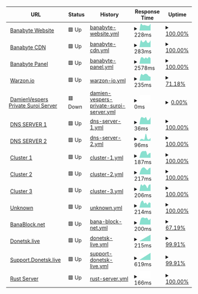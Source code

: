 <!--start: status pages-->
<!-- This summary is generated by Upptime (https://github.com/upptime/upptime) -->
<!-- Do not edit this manually, your changes will be overwritten -->
<!-- prettier-ignore -->
| URL | Status | History | Response Time | Uptime |
| --- | ------ | ------- | ------------- | ------ |
| <img alt="" src="https://icons.duckduckgo.com/ip3/banabyte.com.ico" height="13"> [Banabyte Website](https://Banabyte.com) | 🟩 Up | [banabyte-website.yml](https://github.com/ZEROPOINTBRUH/WebsiteAlarmClock/commits/HEAD/history/banabyte-website.yml) | <details><summary><img alt="Response time graph" src="./graphs/banabyte-website/response-time-week.png" height="20"> 228ms</summary><br><a href="https://status2.banabyte.com/history/banabyte-website"><img alt="Response time 619" src="https://img.shields.io/endpoint?url=https%3A%2F%2Fraw.githubusercontent.com%2FZEROPOINTBRUH%2FWebsiteAlarmClock%2FHEAD%2Fapi%2Fbanabyte-website%2Fresponse-time.json"></a><br><a href="https://status2.banabyte.com/history/banabyte-website"><img alt="24-hour response time 201" src="https://img.shields.io/endpoint?url=https%3A%2F%2Fraw.githubusercontent.com%2FZEROPOINTBRUH%2FWebsiteAlarmClock%2FHEAD%2Fapi%2Fbanabyte-website%2Fresponse-time-day.json"></a><br><a href="https://status2.banabyte.com/history/banabyte-website"><img alt="7-day response time 228" src="https://img.shields.io/endpoint?url=https%3A%2F%2Fraw.githubusercontent.com%2FZEROPOINTBRUH%2FWebsiteAlarmClock%2FHEAD%2Fapi%2Fbanabyte-website%2Fresponse-time-week.json"></a><br><a href="https://status2.banabyte.com/history/banabyte-website"><img alt="30-day response time 280" src="https://img.shields.io/endpoint?url=https%3A%2F%2Fraw.githubusercontent.com%2FZEROPOINTBRUH%2FWebsiteAlarmClock%2FHEAD%2Fapi%2Fbanabyte-website%2Fresponse-time-month.json"></a><br><a href="https://status2.banabyte.com/history/banabyte-website"><img alt="1-year response time 619" src="https://img.shields.io/endpoint?url=https%3A%2F%2Fraw.githubusercontent.com%2FZEROPOINTBRUH%2FWebsiteAlarmClock%2FHEAD%2Fapi%2Fbanabyte-website%2Fresponse-time-year.json"></a></details> | <details><summary><a href="https://status2.banabyte.com/history/banabyte-website">100.00%</a></summary><a href="https://status2.banabyte.com/history/banabyte-website"><img alt="All-time uptime 98.60%" src="https://img.shields.io/endpoint?url=https%3A%2F%2Fraw.githubusercontent.com%2FZEROPOINTBRUH%2FWebsiteAlarmClock%2FHEAD%2Fapi%2Fbanabyte-website%2Fuptime.json"></a><br><a href="https://status2.banabyte.com/history/banabyte-website"><img alt="24-hour uptime 100.00%" src="https://img.shields.io/endpoint?url=https%3A%2F%2Fraw.githubusercontent.com%2FZEROPOINTBRUH%2FWebsiteAlarmClock%2FHEAD%2Fapi%2Fbanabyte-website%2Fuptime-day.json"></a><br><a href="https://status2.banabyte.com/history/banabyte-website"><img alt="7-day uptime 100.00%" src="https://img.shields.io/endpoint?url=https%3A%2F%2Fraw.githubusercontent.com%2FZEROPOINTBRUH%2FWebsiteAlarmClock%2FHEAD%2Fapi%2Fbanabyte-website%2Fuptime-week.json"></a><br><a href="https://status2.banabyte.com/history/banabyte-website"><img alt="30-day uptime 99.98%" src="https://img.shields.io/endpoint?url=https%3A%2F%2Fraw.githubusercontent.com%2FZEROPOINTBRUH%2FWebsiteAlarmClock%2FHEAD%2Fapi%2Fbanabyte-website%2Fuptime-month.json"></a><br><a href="https://status2.banabyte.com/history/banabyte-website"><img alt="1-year uptime 98.60%" src="https://img.shields.io/endpoint?url=https%3A%2F%2Fraw.githubusercontent.com%2FZEROPOINTBRUH%2FWebsiteAlarmClock%2FHEAD%2Fapi%2Fbanabyte-website%2Fuptime-year.json"></a></details>
| <img alt="" src="https://icons.duckduckgo.com/ip3/cdn.banabyte.com.ico" height="13"> [Banabyte CDN](https://cdn.banabyte.com) | 🟩 Up | [banabyte-cdn.yml](https://github.com/ZEROPOINTBRUH/WebsiteAlarmClock/commits/HEAD/history/banabyte-cdn.yml) | <details><summary><img alt="Response time graph" src="./graphs/banabyte-cdn/response-time-week.png" height="20"> 283ms</summary><br><a href="https://status2.banabyte.com/history/banabyte-cdn"><img alt="Response time 280" src="https://img.shields.io/endpoint?url=https%3A%2F%2Fraw.githubusercontent.com%2FZEROPOINTBRUH%2FWebsiteAlarmClock%2FHEAD%2Fapi%2Fbanabyte-cdn%2Fresponse-time.json"></a><br><a href="https://status2.banabyte.com/history/banabyte-cdn"><img alt="24-hour response time 279" src="https://img.shields.io/endpoint?url=https%3A%2F%2Fraw.githubusercontent.com%2FZEROPOINTBRUH%2FWebsiteAlarmClock%2FHEAD%2Fapi%2Fbanabyte-cdn%2Fresponse-time-day.json"></a><br><a href="https://status2.banabyte.com/history/banabyte-cdn"><img alt="7-day response time 283" src="https://img.shields.io/endpoint?url=https%3A%2F%2Fraw.githubusercontent.com%2FZEROPOINTBRUH%2FWebsiteAlarmClock%2FHEAD%2Fapi%2Fbanabyte-cdn%2Fresponse-time-week.json"></a><br><a href="https://status2.banabyte.com/history/banabyte-cdn"><img alt="30-day response time 256" src="https://img.shields.io/endpoint?url=https%3A%2F%2Fraw.githubusercontent.com%2FZEROPOINTBRUH%2FWebsiteAlarmClock%2FHEAD%2Fapi%2Fbanabyte-cdn%2Fresponse-time-month.json"></a><br><a href="https://status2.banabyte.com/history/banabyte-cdn"><img alt="1-year response time 280" src="https://img.shields.io/endpoint?url=https%3A%2F%2Fraw.githubusercontent.com%2FZEROPOINTBRUH%2FWebsiteAlarmClock%2FHEAD%2Fapi%2Fbanabyte-cdn%2Fresponse-time-year.json"></a></details> | <details><summary><a href="https://status2.banabyte.com/history/banabyte-cdn">100.00%</a></summary><a href="https://status2.banabyte.com/history/banabyte-cdn"><img alt="All-time uptime 98.61%" src="https://img.shields.io/endpoint?url=https%3A%2F%2Fraw.githubusercontent.com%2FZEROPOINTBRUH%2FWebsiteAlarmClock%2FHEAD%2Fapi%2Fbanabyte-cdn%2Fuptime.json"></a><br><a href="https://status2.banabyte.com/history/banabyte-cdn"><img alt="24-hour uptime 100.00%" src="https://img.shields.io/endpoint?url=https%3A%2F%2Fraw.githubusercontent.com%2FZEROPOINTBRUH%2FWebsiteAlarmClock%2FHEAD%2Fapi%2Fbanabyte-cdn%2Fuptime-day.json"></a><br><a href="https://status2.banabyte.com/history/banabyte-cdn"><img alt="7-day uptime 100.00%" src="https://img.shields.io/endpoint?url=https%3A%2F%2Fraw.githubusercontent.com%2FZEROPOINTBRUH%2FWebsiteAlarmClock%2FHEAD%2Fapi%2Fbanabyte-cdn%2Fuptime-week.json"></a><br><a href="https://status2.banabyte.com/history/banabyte-cdn"><img alt="30-day uptime 99.99%" src="https://img.shields.io/endpoint?url=https%3A%2F%2Fraw.githubusercontent.com%2FZEROPOINTBRUH%2FWebsiteAlarmClock%2FHEAD%2Fapi%2Fbanabyte-cdn%2Fuptime-month.json"></a><br><a href="https://status2.banabyte.com/history/banabyte-cdn"><img alt="1-year uptime 98.61%" src="https://img.shields.io/endpoint?url=https%3A%2F%2Fraw.githubusercontent.com%2FZEROPOINTBRUH%2FWebsiteAlarmClock%2FHEAD%2Fapi%2Fbanabyte-cdn%2Fuptime-year.json"></a></details>
| <img alt="" src="https://icons.duckduckgo.com/ip3/panel.banabyte.com.ico" height="13"> [Banabyte Panel](https://panel.banabyte.com) | 🟩 Up | [banabyte-panel.yml](https://github.com/ZEROPOINTBRUH/WebsiteAlarmClock/commits/HEAD/history/banabyte-panel.yml) | <details><summary><img alt="Response time graph" src="./graphs/banabyte-panel/response-time-week.png" height="20"> 2578ms</summary><br><a href="https://status2.banabyte.com/history/banabyte-panel"><img alt="Response time 556" src="https://img.shields.io/endpoint?url=https%3A%2F%2Fraw.githubusercontent.com%2FZEROPOINTBRUH%2FWebsiteAlarmClock%2FHEAD%2Fapi%2Fbanabyte-panel%2Fresponse-time.json"></a><br><a href="https://status2.banabyte.com/history/banabyte-panel"><img alt="24-hour response time 16497" src="https://img.shields.io/endpoint?url=https%3A%2F%2Fraw.githubusercontent.com%2FZEROPOINTBRUH%2FWebsiteAlarmClock%2FHEAD%2Fapi%2Fbanabyte-panel%2Fresponse-time-day.json"></a><br><a href="https://status2.banabyte.com/history/banabyte-panel"><img alt="7-day response time 2578" src="https://img.shields.io/endpoint?url=https%3A%2F%2Fraw.githubusercontent.com%2FZEROPOINTBRUH%2FWebsiteAlarmClock%2FHEAD%2Fapi%2Fbanabyte-panel%2Fresponse-time-week.json"></a><br><a href="https://status2.banabyte.com/history/banabyte-panel"><img alt="30-day response time 755" src="https://img.shields.io/endpoint?url=https%3A%2F%2Fraw.githubusercontent.com%2FZEROPOINTBRUH%2FWebsiteAlarmClock%2FHEAD%2Fapi%2Fbanabyte-panel%2Fresponse-time-month.json"></a><br><a href="https://status2.banabyte.com/history/banabyte-panel"><img alt="1-year response time 556" src="https://img.shields.io/endpoint?url=https%3A%2F%2Fraw.githubusercontent.com%2FZEROPOINTBRUH%2FWebsiteAlarmClock%2FHEAD%2Fapi%2Fbanabyte-panel%2Fresponse-time-year.json"></a></details> | <details><summary><a href="https://status2.banabyte.com/history/banabyte-panel">100.00%</a></summary><a href="https://status2.banabyte.com/history/banabyte-panel"><img alt="All-time uptime 98.07%" src="https://img.shields.io/endpoint?url=https%3A%2F%2Fraw.githubusercontent.com%2FZEROPOINTBRUH%2FWebsiteAlarmClock%2FHEAD%2Fapi%2Fbanabyte-panel%2Fuptime.json"></a><br><a href="https://status2.banabyte.com/history/banabyte-panel"><img alt="24-hour uptime 100.00%" src="https://img.shields.io/endpoint?url=https%3A%2F%2Fraw.githubusercontent.com%2FZEROPOINTBRUH%2FWebsiteAlarmClock%2FHEAD%2Fapi%2Fbanabyte-panel%2Fuptime-day.json"></a><br><a href="https://status2.banabyte.com/history/banabyte-panel"><img alt="7-day uptime 100.00%" src="https://img.shields.io/endpoint?url=https%3A%2F%2Fraw.githubusercontent.com%2FZEROPOINTBRUH%2FWebsiteAlarmClock%2FHEAD%2Fapi%2Fbanabyte-panel%2Fuptime-week.json"></a><br><a href="https://status2.banabyte.com/history/banabyte-panel"><img alt="30-day uptime 99.99%" src="https://img.shields.io/endpoint?url=https%3A%2F%2Fraw.githubusercontent.com%2FZEROPOINTBRUH%2FWebsiteAlarmClock%2FHEAD%2Fapi%2Fbanabyte-panel%2Fuptime-month.json"></a><br><a href="https://status2.banabyte.com/history/banabyte-panel"><img alt="1-year uptime 98.07%" src="https://img.shields.io/endpoint?url=https%3A%2F%2Fraw.githubusercontent.com%2FZEROPOINTBRUH%2FWebsiteAlarmClock%2FHEAD%2Fapi%2Fbanabyte-panel%2Fuptime-year.json"></a></details>
| <img alt="" src="https://icons.duckduckgo.com/ip3/warzon.io.ico" height="13"> [Warzon.io](https://warzon.io) | 🟩 Up | [warzon-io.yml](https://github.com/ZEROPOINTBRUH/WebsiteAlarmClock/commits/HEAD/history/warzon-io.yml) | <details><summary><img alt="Response time graph" src="./graphs/warzon-io/response-time-week.png" height="20"> 235ms</summary><br><a href="https://status2.banabyte.com/history/warzon-io"><img alt="Response time 344" src="https://img.shields.io/endpoint?url=https%3A%2F%2Fraw.githubusercontent.com%2FZEROPOINTBRUH%2FWebsiteAlarmClock%2FHEAD%2Fapi%2Fwarzon-io%2Fresponse-time.json"></a><br><a href="https://status2.banabyte.com/history/warzon-io"><img alt="24-hour response time 178" src="https://img.shields.io/endpoint?url=https%3A%2F%2Fraw.githubusercontent.com%2FZEROPOINTBRUH%2FWebsiteAlarmClock%2FHEAD%2Fapi%2Fwarzon-io%2Fresponse-time-day.json"></a><br><a href="https://status2.banabyte.com/history/warzon-io"><img alt="7-day response time 235" src="https://img.shields.io/endpoint?url=https%3A%2F%2Fraw.githubusercontent.com%2FZEROPOINTBRUH%2FWebsiteAlarmClock%2FHEAD%2Fapi%2Fwarzon-io%2Fresponse-time-week.json"></a><br><a href="https://status2.banabyte.com/history/warzon-io"><img alt="30-day response time 288" src="https://img.shields.io/endpoint?url=https%3A%2F%2Fraw.githubusercontent.com%2FZEROPOINTBRUH%2FWebsiteAlarmClock%2FHEAD%2Fapi%2Fwarzon-io%2Fresponse-time-month.json"></a><br><a href="https://status2.banabyte.com/history/warzon-io"><img alt="1-year response time 344" src="https://img.shields.io/endpoint?url=https%3A%2F%2Fraw.githubusercontent.com%2FZEROPOINTBRUH%2FWebsiteAlarmClock%2FHEAD%2Fapi%2Fwarzon-io%2Fresponse-time-year.json"></a></details> | <details><summary><a href="https://status2.banabyte.com/history/warzon-io">71.18%</a></summary><a href="https://status2.banabyte.com/history/warzon-io"><img alt="All-time uptime 95.66%" src="https://img.shields.io/endpoint?url=https%3A%2F%2Fraw.githubusercontent.com%2FZEROPOINTBRUH%2FWebsiteAlarmClock%2FHEAD%2Fapi%2Fwarzon-io%2Fuptime.json"></a><br><a href="https://status2.banabyte.com/history/warzon-io"><img alt="24-hour uptime 100.00%" src="https://img.shields.io/endpoint?url=https%3A%2F%2Fraw.githubusercontent.com%2FZEROPOINTBRUH%2FWebsiteAlarmClock%2FHEAD%2Fapi%2Fwarzon-io%2Fuptime-day.json"></a><br><a href="https://status2.banabyte.com/history/warzon-io"><img alt="7-day uptime 71.18%" src="https://img.shields.io/endpoint?url=https%3A%2F%2Fraw.githubusercontent.com%2FZEROPOINTBRUH%2FWebsiteAlarmClock%2FHEAD%2Fapi%2Fwarzon-io%2Fuptime-week.json"></a><br><a href="https://status2.banabyte.com/history/warzon-io"><img alt="30-day uptime 93.35%" src="https://img.shields.io/endpoint?url=https%3A%2F%2Fraw.githubusercontent.com%2FZEROPOINTBRUH%2FWebsiteAlarmClock%2FHEAD%2Fapi%2Fwarzon-io%2Fuptime-month.json"></a><br><a href="https://status2.banabyte.com/history/warzon-io"><img alt="1-year uptime 95.66%" src="https://img.shields.io/endpoint?url=https%3A%2F%2Fraw.githubusercontent.com%2FZEROPOINTBRUH%2FWebsiteAlarmClock%2FHEAD%2Fapi%2Fwarzon-io%2Fuptime-year.json"></a></details>
| <img alt="" src="https://icons.duckduckgo.com/ip3/dv.suroi.io.ico" height="13"> [DamienVespers Private Suroi Server](https://dv.suroi.io) | 🟥 Down | [damien-vespers-private-suroi-server.yml](https://github.com/ZEROPOINTBRUH/WebsiteAlarmClock/commits/HEAD/history/damien-vespers-private-suroi-server.yml) | <details><summary><img alt="Response time graph" src="./graphs/damien-vespers-private-suroi-server/response-time-week.png" height="20"> 0ms</summary><br><a href="https://status2.banabyte.com/history/damien-vespers-private-suroi-server"><img alt="Response time 388" src="https://img.shields.io/endpoint?url=https%3A%2F%2Fraw.githubusercontent.com%2FZEROPOINTBRUH%2FWebsiteAlarmClock%2FHEAD%2Fapi%2Fdamien-vespers-private-suroi-server%2Fresponse-time.json"></a><br><a href="https://status2.banabyte.com/history/damien-vespers-private-suroi-server"><img alt="24-hour response time 0" src="https://img.shields.io/endpoint?url=https%3A%2F%2Fraw.githubusercontent.com%2FZEROPOINTBRUH%2FWebsiteAlarmClock%2FHEAD%2Fapi%2Fdamien-vespers-private-suroi-server%2Fresponse-time-day.json"></a><br><a href="https://status2.banabyte.com/history/damien-vespers-private-suroi-server"><img alt="7-day response time 0" src="https://img.shields.io/endpoint?url=https%3A%2F%2Fraw.githubusercontent.com%2FZEROPOINTBRUH%2FWebsiteAlarmClock%2FHEAD%2Fapi%2Fdamien-vespers-private-suroi-server%2Fresponse-time-week.json"></a><br><a href="https://status2.banabyte.com/history/damien-vespers-private-suroi-server"><img alt="30-day response time 269" src="https://img.shields.io/endpoint?url=https%3A%2F%2Fraw.githubusercontent.com%2FZEROPOINTBRUH%2FWebsiteAlarmClock%2FHEAD%2Fapi%2Fdamien-vespers-private-suroi-server%2Fresponse-time-month.json"></a><br><a href="https://status2.banabyte.com/history/damien-vespers-private-suroi-server"><img alt="1-year response time 388" src="https://img.shields.io/endpoint?url=https%3A%2F%2Fraw.githubusercontent.com%2FZEROPOINTBRUH%2FWebsiteAlarmClock%2FHEAD%2Fapi%2Fdamien-vespers-private-suroi-server%2Fresponse-time-year.json"></a></details> | <details><summary><a href="https://status2.banabyte.com/history/damien-vespers-private-suroi-server">0.00%</a></summary><a href="https://status2.banabyte.com/history/damien-vespers-private-suroi-server"><img alt="All-time uptime 37.49%" src="https://img.shields.io/endpoint?url=https%3A%2F%2Fraw.githubusercontent.com%2FZEROPOINTBRUH%2FWebsiteAlarmClock%2FHEAD%2Fapi%2Fdamien-vespers-private-suroi-server%2Fuptime.json"></a><br><a href="https://status2.banabyte.com/history/damien-vespers-private-suroi-server"><img alt="24-hour uptime 0.00%" src="https://img.shields.io/endpoint?url=https%3A%2F%2Fraw.githubusercontent.com%2FZEROPOINTBRUH%2FWebsiteAlarmClock%2FHEAD%2Fapi%2Fdamien-vespers-private-suroi-server%2Fuptime-day.json"></a><br><a href="https://status2.banabyte.com/history/damien-vespers-private-suroi-server"><img alt="7-day uptime 0.00%" src="https://img.shields.io/endpoint?url=https%3A%2F%2Fraw.githubusercontent.com%2FZEROPOINTBRUH%2FWebsiteAlarmClock%2FHEAD%2Fapi%2Fdamien-vespers-private-suroi-server%2Fuptime-week.json"></a><br><a href="https://status2.banabyte.com/history/damien-vespers-private-suroi-server"><img alt="30-day uptime 14.95%" src="https://img.shields.io/endpoint?url=https%3A%2F%2Fraw.githubusercontent.com%2FZEROPOINTBRUH%2FWebsiteAlarmClock%2FHEAD%2Fapi%2Fdamien-vespers-private-suroi-server%2Fuptime-month.json"></a><br><a href="https://status2.banabyte.com/history/damien-vespers-private-suroi-server"><img alt="1-year uptime 37.49%" src="https://img.shields.io/endpoint?url=https%3A%2F%2Fraw.githubusercontent.com%2FZEROPOINTBRUH%2FWebsiteAlarmClock%2FHEAD%2Fapi%2Fdamien-vespers-private-suroi-server%2Fuptime-year.json"></a></details>
| <img alt="" src="https://icons.duckduckgo.com/ip3/1.1.1.1.ico" height="13"> [DNS SERVER 1](https://1.1.1.1) | 🟩 Up | [dns-server-1.yml](https://github.com/ZEROPOINTBRUH/WebsiteAlarmClock/commits/HEAD/history/dns-server-1.yml) | <details><summary><img alt="Response time graph" src="./graphs/dns-server-1/response-time-week.png" height="20"> 36ms</summary><br><a href="https://status2.banabyte.com/history/dns-server-1"><img alt="Response time 54" src="https://img.shields.io/endpoint?url=https%3A%2F%2Fraw.githubusercontent.com%2FZEROPOINTBRUH%2FWebsiteAlarmClock%2FHEAD%2Fapi%2Fdns-server-1%2Fresponse-time.json"></a><br><a href="https://status2.banabyte.com/history/dns-server-1"><img alt="24-hour response time 30" src="https://img.shields.io/endpoint?url=https%3A%2F%2Fraw.githubusercontent.com%2FZEROPOINTBRUH%2FWebsiteAlarmClock%2FHEAD%2Fapi%2Fdns-server-1%2Fresponse-time-day.json"></a><br><a href="https://status2.banabyte.com/history/dns-server-1"><img alt="7-day response time 36" src="https://img.shields.io/endpoint?url=https%3A%2F%2Fraw.githubusercontent.com%2FZEROPOINTBRUH%2FWebsiteAlarmClock%2FHEAD%2Fapi%2Fdns-server-1%2Fresponse-time-week.json"></a><br><a href="https://status2.banabyte.com/history/dns-server-1"><img alt="30-day response time 64" src="https://img.shields.io/endpoint?url=https%3A%2F%2Fraw.githubusercontent.com%2FZEROPOINTBRUH%2FWebsiteAlarmClock%2FHEAD%2Fapi%2Fdns-server-1%2Fresponse-time-month.json"></a><br><a href="https://status2.banabyte.com/history/dns-server-1"><img alt="1-year response time 54" src="https://img.shields.io/endpoint?url=https%3A%2F%2Fraw.githubusercontent.com%2FZEROPOINTBRUH%2FWebsiteAlarmClock%2FHEAD%2Fapi%2Fdns-server-1%2Fresponse-time-year.json"></a></details> | <details><summary><a href="https://status2.banabyte.com/history/dns-server-1">100.00%</a></summary><a href="https://status2.banabyte.com/history/dns-server-1"><img alt="All-time uptime 99.99%" src="https://img.shields.io/endpoint?url=https%3A%2F%2Fraw.githubusercontent.com%2FZEROPOINTBRUH%2FWebsiteAlarmClock%2FHEAD%2Fapi%2Fdns-server-1%2Fuptime.json"></a><br><a href="https://status2.banabyte.com/history/dns-server-1"><img alt="24-hour uptime 100.00%" src="https://img.shields.io/endpoint?url=https%3A%2F%2Fraw.githubusercontent.com%2FZEROPOINTBRUH%2FWebsiteAlarmClock%2FHEAD%2Fapi%2Fdns-server-1%2Fuptime-day.json"></a><br><a href="https://status2.banabyte.com/history/dns-server-1"><img alt="7-day uptime 100.00%" src="https://img.shields.io/endpoint?url=https%3A%2F%2Fraw.githubusercontent.com%2FZEROPOINTBRUH%2FWebsiteAlarmClock%2FHEAD%2Fapi%2Fdns-server-1%2Fuptime-week.json"></a><br><a href="https://status2.banabyte.com/history/dns-server-1"><img alt="30-day uptime 100.00%" src="https://img.shields.io/endpoint?url=https%3A%2F%2Fraw.githubusercontent.com%2FZEROPOINTBRUH%2FWebsiteAlarmClock%2FHEAD%2Fapi%2Fdns-server-1%2Fuptime-month.json"></a><br><a href="https://status2.banabyte.com/history/dns-server-1"><img alt="1-year uptime 99.99%" src="https://img.shields.io/endpoint?url=https%3A%2F%2Fraw.githubusercontent.com%2FZEROPOINTBRUH%2FWebsiteAlarmClock%2FHEAD%2Fapi%2Fdns-server-1%2Fuptime-year.json"></a></details>
| <img alt="" src="https://icons.duckduckgo.com/ip3/dns.google.ico" height="13"> [DNS SERVER 2](https://dns.google) | 🟩 Up | [dns-server-2.yml](https://github.com/ZEROPOINTBRUH/WebsiteAlarmClock/commits/HEAD/history/dns-server-2.yml) | <details><summary><img alt="Response time graph" src="./graphs/dns-server-2/response-time-week.png" height="20"> 96ms</summary><br><a href="https://status2.banabyte.com/history/dns-server-2"><img alt="Response time 127" src="https://img.shields.io/endpoint?url=https%3A%2F%2Fraw.githubusercontent.com%2FZEROPOINTBRUH%2FWebsiteAlarmClock%2FHEAD%2Fapi%2Fdns-server-2%2Fresponse-time.json"></a><br><a href="https://status2.banabyte.com/history/dns-server-2"><img alt="24-hour response time 86" src="https://img.shields.io/endpoint?url=https%3A%2F%2Fraw.githubusercontent.com%2FZEROPOINTBRUH%2FWebsiteAlarmClock%2FHEAD%2Fapi%2Fdns-server-2%2Fresponse-time-day.json"></a><br><a href="https://status2.banabyte.com/history/dns-server-2"><img alt="7-day response time 96" src="https://img.shields.io/endpoint?url=https%3A%2F%2Fraw.githubusercontent.com%2FZEROPOINTBRUH%2FWebsiteAlarmClock%2FHEAD%2Fapi%2Fdns-server-2%2Fresponse-time-week.json"></a><br><a href="https://status2.banabyte.com/history/dns-server-2"><img alt="30-day response time 118" src="https://img.shields.io/endpoint?url=https%3A%2F%2Fraw.githubusercontent.com%2FZEROPOINTBRUH%2FWebsiteAlarmClock%2FHEAD%2Fapi%2Fdns-server-2%2Fresponse-time-month.json"></a><br><a href="https://status2.banabyte.com/history/dns-server-2"><img alt="1-year response time 127" src="https://img.shields.io/endpoint?url=https%3A%2F%2Fraw.githubusercontent.com%2FZEROPOINTBRUH%2FWebsiteAlarmClock%2FHEAD%2Fapi%2Fdns-server-2%2Fresponse-time-year.json"></a></details> | <details><summary><a href="https://status2.banabyte.com/history/dns-server-2">100.00%</a></summary><a href="https://status2.banabyte.com/history/dns-server-2"><img alt="All-time uptime 100.00%" src="https://img.shields.io/endpoint?url=https%3A%2F%2Fraw.githubusercontent.com%2FZEROPOINTBRUH%2FWebsiteAlarmClock%2FHEAD%2Fapi%2Fdns-server-2%2Fuptime.json"></a><br><a href="https://status2.banabyte.com/history/dns-server-2"><img alt="24-hour uptime 100.00%" src="https://img.shields.io/endpoint?url=https%3A%2F%2Fraw.githubusercontent.com%2FZEROPOINTBRUH%2FWebsiteAlarmClock%2FHEAD%2Fapi%2Fdns-server-2%2Fuptime-day.json"></a><br><a href="https://status2.banabyte.com/history/dns-server-2"><img alt="7-day uptime 100.00%" src="https://img.shields.io/endpoint?url=https%3A%2F%2Fraw.githubusercontent.com%2FZEROPOINTBRUH%2FWebsiteAlarmClock%2FHEAD%2Fapi%2Fdns-server-2%2Fuptime-week.json"></a><br><a href="https://status2.banabyte.com/history/dns-server-2"><img alt="30-day uptime 100.00%" src="https://img.shields.io/endpoint?url=https%3A%2F%2Fraw.githubusercontent.com%2FZEROPOINTBRUH%2FWebsiteAlarmClock%2FHEAD%2Fapi%2Fdns-server-2%2Fuptime-month.json"></a><br><a href="https://status2.banabyte.com/history/dns-server-2"><img alt="1-year uptime 100.00%" src="https://img.shields.io/endpoint?url=https%3A%2F%2Fraw.githubusercontent.com%2FZEROPOINTBRUH%2FWebsiteAlarmClock%2FHEAD%2Fapi%2Fdns-server-2%2Fuptime-year.json"></a></details>
| <img alt="" src="https://icons.duckduckgo.com/ip3/co-us01.banabyte.com.ico" height="13"> [Cluster 1](https://co-us01.banabyte.com:2021) | 🟩 Up | [cluster-1.yml](https://github.com/ZEROPOINTBRUH/WebsiteAlarmClock/commits/HEAD/history/cluster-1.yml) | <details><summary><img alt="Response time graph" src="./graphs/cluster-1/response-time-week.png" height="20"> 187ms</summary><br><a href="https://status2.banabyte.com/history/cluster-1"><img alt="Response time 254" src="https://img.shields.io/endpoint?url=https%3A%2F%2Fraw.githubusercontent.com%2FZEROPOINTBRUH%2FWebsiteAlarmClock%2FHEAD%2Fapi%2Fcluster-1%2Fresponse-time.json"></a><br><a href="https://status2.banabyte.com/history/cluster-1"><img alt="24-hour response time 196" src="https://img.shields.io/endpoint?url=https%3A%2F%2Fraw.githubusercontent.com%2FZEROPOINTBRUH%2FWebsiteAlarmClock%2FHEAD%2Fapi%2Fcluster-1%2Fresponse-time-day.json"></a><br><a href="https://status2.banabyte.com/history/cluster-1"><img alt="7-day response time 187" src="https://img.shields.io/endpoint?url=https%3A%2F%2Fraw.githubusercontent.com%2FZEROPOINTBRUH%2FWebsiteAlarmClock%2FHEAD%2Fapi%2Fcluster-1%2Fresponse-time-week.json"></a><br><a href="https://status2.banabyte.com/history/cluster-1"><img alt="30-day response time 192" src="https://img.shields.io/endpoint?url=https%3A%2F%2Fraw.githubusercontent.com%2FZEROPOINTBRUH%2FWebsiteAlarmClock%2FHEAD%2Fapi%2Fcluster-1%2Fresponse-time-month.json"></a><br><a href="https://status2.banabyte.com/history/cluster-1"><img alt="1-year response time 254" src="https://img.shields.io/endpoint?url=https%3A%2F%2Fraw.githubusercontent.com%2FZEROPOINTBRUH%2FWebsiteAlarmClock%2FHEAD%2Fapi%2Fcluster-1%2Fresponse-time-year.json"></a></details> | <details><summary><a href="https://status2.banabyte.com/history/cluster-1">100.00%</a></summary><a href="https://status2.banabyte.com/history/cluster-1"><img alt="All-time uptime 99.73%" src="https://img.shields.io/endpoint?url=https%3A%2F%2Fraw.githubusercontent.com%2FZEROPOINTBRUH%2FWebsiteAlarmClock%2FHEAD%2Fapi%2Fcluster-1%2Fuptime.json"></a><br><a href="https://status2.banabyte.com/history/cluster-1"><img alt="24-hour uptime 100.00%" src="https://img.shields.io/endpoint?url=https%3A%2F%2Fraw.githubusercontent.com%2FZEROPOINTBRUH%2FWebsiteAlarmClock%2FHEAD%2Fapi%2Fcluster-1%2Fuptime-day.json"></a><br><a href="https://status2.banabyte.com/history/cluster-1"><img alt="7-day uptime 100.00%" src="https://img.shields.io/endpoint?url=https%3A%2F%2Fraw.githubusercontent.com%2FZEROPOINTBRUH%2FWebsiteAlarmClock%2FHEAD%2Fapi%2Fcluster-1%2Fuptime-week.json"></a><br><a href="https://status2.banabyte.com/history/cluster-1"><img alt="30-day uptime 99.66%" src="https://img.shields.io/endpoint?url=https%3A%2F%2Fraw.githubusercontent.com%2FZEROPOINTBRUH%2FWebsiteAlarmClock%2FHEAD%2Fapi%2Fcluster-1%2Fuptime-month.json"></a><br><a href="https://status2.banabyte.com/history/cluster-1"><img alt="1-year uptime 99.73%" src="https://img.shields.io/endpoint?url=https%3A%2F%2Fraw.githubusercontent.com%2FZEROPOINTBRUH%2FWebsiteAlarmClock%2FHEAD%2Fapi%2Fcluster-1%2Fuptime-year.json"></a></details>
| <img alt="" src="https://icons.duckduckgo.com/ip3/co-us02.banabyte.com.ico" height="13"> [Cluster 2](https://co-us02.banabyte.com:2031) | 🟩 Up | [cluster-2.yml](https://github.com/ZEROPOINTBRUH/WebsiteAlarmClock/commits/HEAD/history/cluster-2.yml) | <details><summary><img alt="Response time graph" src="./graphs/cluster-2/response-time-week.png" height="20"> 217ms</summary><br><a href="https://status2.banabyte.com/history/cluster-2"><img alt="Response time 197" src="https://img.shields.io/endpoint?url=https%3A%2F%2Fraw.githubusercontent.com%2FZEROPOINTBRUH%2FWebsiteAlarmClock%2FHEAD%2Fapi%2Fcluster-2%2Fresponse-time.json"></a><br><a href="https://status2.banabyte.com/history/cluster-2"><img alt="24-hour response time 195" src="https://img.shields.io/endpoint?url=https%3A%2F%2Fraw.githubusercontent.com%2FZEROPOINTBRUH%2FWebsiteAlarmClock%2FHEAD%2Fapi%2Fcluster-2%2Fresponse-time-day.json"></a><br><a href="https://status2.banabyte.com/history/cluster-2"><img alt="7-day response time 217" src="https://img.shields.io/endpoint?url=https%3A%2F%2Fraw.githubusercontent.com%2FZEROPOINTBRUH%2FWebsiteAlarmClock%2FHEAD%2Fapi%2Fcluster-2%2Fresponse-time-week.json"></a><br><a href="https://status2.banabyte.com/history/cluster-2"><img alt="30-day response time 197" src="https://img.shields.io/endpoint?url=https%3A%2F%2Fraw.githubusercontent.com%2FZEROPOINTBRUH%2FWebsiteAlarmClock%2FHEAD%2Fapi%2Fcluster-2%2Fresponse-time-month.json"></a><br><a href="https://status2.banabyte.com/history/cluster-2"><img alt="1-year response time 197" src="https://img.shields.io/endpoint?url=https%3A%2F%2Fraw.githubusercontent.com%2FZEROPOINTBRUH%2FWebsiteAlarmClock%2FHEAD%2Fapi%2Fcluster-2%2Fresponse-time-year.json"></a></details> | <details><summary><a href="https://status2.banabyte.com/history/cluster-2">100.00%</a></summary><a href="https://status2.banabyte.com/history/cluster-2"><img alt="All-time uptime 99.77%" src="https://img.shields.io/endpoint?url=https%3A%2F%2Fraw.githubusercontent.com%2FZEROPOINTBRUH%2FWebsiteAlarmClock%2FHEAD%2Fapi%2Fcluster-2%2Fuptime.json"></a><br><a href="https://status2.banabyte.com/history/cluster-2"><img alt="24-hour uptime 100.00%" src="https://img.shields.io/endpoint?url=https%3A%2F%2Fraw.githubusercontent.com%2FZEROPOINTBRUH%2FWebsiteAlarmClock%2FHEAD%2Fapi%2Fcluster-2%2Fuptime-day.json"></a><br><a href="https://status2.banabyte.com/history/cluster-2"><img alt="7-day uptime 100.00%" src="https://img.shields.io/endpoint?url=https%3A%2F%2Fraw.githubusercontent.com%2FZEROPOINTBRUH%2FWebsiteAlarmClock%2FHEAD%2Fapi%2Fcluster-2%2Fuptime-week.json"></a><br><a href="https://status2.banabyte.com/history/cluster-2"><img alt="30-day uptime 99.79%" src="https://img.shields.io/endpoint?url=https%3A%2F%2Fraw.githubusercontent.com%2FZEROPOINTBRUH%2FWebsiteAlarmClock%2FHEAD%2Fapi%2Fcluster-2%2Fuptime-month.json"></a><br><a href="https://status2.banabyte.com/history/cluster-2"><img alt="1-year uptime 99.77%" src="https://img.shields.io/endpoint?url=https%3A%2F%2Fraw.githubusercontent.com%2FZEROPOINTBRUH%2FWebsiteAlarmClock%2FHEAD%2Fapi%2Fcluster-2%2Fuptime-year.json"></a></details>
| <img alt="" src="https://icons.duckduckgo.com/ip3/co-us03.banabyte.com.ico" height="13"> [Cluster 3](https://co-us03.banabyte.com:2041) | 🟩 Up | [cluster-3.yml](https://github.com/ZEROPOINTBRUH/WebsiteAlarmClock/commits/HEAD/history/cluster-3.yml) | <details><summary><img alt="Response time graph" src="./graphs/cluster-3/response-time-week.png" height="20"> 206ms</summary><br><a href="https://status2.banabyte.com/history/cluster-3"><img alt="Response time 192" src="https://img.shields.io/endpoint?url=https%3A%2F%2Fraw.githubusercontent.com%2FZEROPOINTBRUH%2FWebsiteAlarmClock%2FHEAD%2Fapi%2Fcluster-3%2Fresponse-time.json"></a><br><a href="https://status2.banabyte.com/history/cluster-3"><img alt="24-hour response time 174" src="https://img.shields.io/endpoint?url=https%3A%2F%2Fraw.githubusercontent.com%2FZEROPOINTBRUH%2FWebsiteAlarmClock%2FHEAD%2Fapi%2Fcluster-3%2Fresponse-time-day.json"></a><br><a href="https://status2.banabyte.com/history/cluster-3"><img alt="7-day response time 206" src="https://img.shields.io/endpoint?url=https%3A%2F%2Fraw.githubusercontent.com%2FZEROPOINTBRUH%2FWebsiteAlarmClock%2FHEAD%2Fapi%2Fcluster-3%2Fresponse-time-week.json"></a><br><a href="https://status2.banabyte.com/history/cluster-3"><img alt="30-day response time 196" src="https://img.shields.io/endpoint?url=https%3A%2F%2Fraw.githubusercontent.com%2FZEROPOINTBRUH%2FWebsiteAlarmClock%2FHEAD%2Fapi%2Fcluster-3%2Fresponse-time-month.json"></a><br><a href="https://status2.banabyte.com/history/cluster-3"><img alt="1-year response time 192" src="https://img.shields.io/endpoint?url=https%3A%2F%2Fraw.githubusercontent.com%2FZEROPOINTBRUH%2FWebsiteAlarmClock%2FHEAD%2Fapi%2Fcluster-3%2Fresponse-time-year.json"></a></details> | <details><summary><a href="https://status2.banabyte.com/history/cluster-3">100.00%</a></summary><a href="https://status2.banabyte.com/history/cluster-3"><img alt="All-time uptime 99.86%" src="https://img.shields.io/endpoint?url=https%3A%2F%2Fraw.githubusercontent.com%2FZEROPOINTBRUH%2FWebsiteAlarmClock%2FHEAD%2Fapi%2Fcluster-3%2Fuptime.json"></a><br><a href="https://status2.banabyte.com/history/cluster-3"><img alt="24-hour uptime 100.00%" src="https://img.shields.io/endpoint?url=https%3A%2F%2Fraw.githubusercontent.com%2FZEROPOINTBRUH%2FWebsiteAlarmClock%2FHEAD%2Fapi%2Fcluster-3%2Fuptime-day.json"></a><br><a href="https://status2.banabyte.com/history/cluster-3"><img alt="7-day uptime 100.00%" src="https://img.shields.io/endpoint?url=https%3A%2F%2Fraw.githubusercontent.com%2FZEROPOINTBRUH%2FWebsiteAlarmClock%2FHEAD%2Fapi%2Fcluster-3%2Fuptime-week.json"></a><br><a href="https://status2.banabyte.com/history/cluster-3"><img alt="30-day uptime 99.86%" src="https://img.shields.io/endpoint?url=https%3A%2F%2Fraw.githubusercontent.com%2FZEROPOINTBRUH%2FWebsiteAlarmClock%2FHEAD%2Fapi%2Fcluster-3%2Fuptime-month.json"></a><br><a href="https://status2.banabyte.com/history/cluster-3"><img alt="1-year uptime 99.86%" src="https://img.shields.io/endpoint?url=https%3A%2F%2Fraw.githubusercontent.com%2FZEROPOINTBRUH%2FWebsiteAlarmClock%2FHEAD%2Fapi%2Fcluster-3%2Fuptime-year.json"></a></details>
| <img alt="" src="https://icons.duckduckgo.com/ip3/admin.banabyte.com.ico" height="13"> [Unknown](https://admin.banabyte.com) | 🟩 Up | [unknown.yml](https://github.com/ZEROPOINTBRUH/WebsiteAlarmClock/commits/HEAD/history/unknown.yml) | <details><summary><img alt="Response time graph" src="./graphs/unknown/response-time-week.png" height="20"> 214ms</summary><br><a href="https://status2.banabyte.com/history/unknown"><img alt="Response time 260" src="https://img.shields.io/endpoint?url=https%3A%2F%2Fraw.githubusercontent.com%2FZEROPOINTBRUH%2FWebsiteAlarmClock%2FHEAD%2Fapi%2Funknown%2Fresponse-time.json"></a><br><a href="https://status2.banabyte.com/history/unknown"><img alt="24-hour response time 192" src="https://img.shields.io/endpoint?url=https%3A%2F%2Fraw.githubusercontent.com%2FZEROPOINTBRUH%2FWebsiteAlarmClock%2FHEAD%2Fapi%2Funknown%2Fresponse-time-day.json"></a><br><a href="https://status2.banabyte.com/history/unknown"><img alt="7-day response time 214" src="https://img.shields.io/endpoint?url=https%3A%2F%2Fraw.githubusercontent.com%2FZEROPOINTBRUH%2FWebsiteAlarmClock%2FHEAD%2Fapi%2Funknown%2Fresponse-time-week.json"></a><br><a href="https://status2.banabyte.com/history/unknown"><img alt="30-day response time 300" src="https://img.shields.io/endpoint?url=https%3A%2F%2Fraw.githubusercontent.com%2FZEROPOINTBRUH%2FWebsiteAlarmClock%2FHEAD%2Fapi%2Funknown%2Fresponse-time-month.json"></a><br><a href="https://status2.banabyte.com/history/unknown"><img alt="1-year response time 260" src="https://img.shields.io/endpoint?url=https%3A%2F%2Fraw.githubusercontent.com%2FZEROPOINTBRUH%2FWebsiteAlarmClock%2FHEAD%2Fapi%2Funknown%2Fresponse-time-year.json"></a></details> | <details><summary><a href="https://status2.banabyte.com/history/unknown">100.00%</a></summary><a href="https://status2.banabyte.com/history/unknown"><img alt="All-time uptime 98.63%" src="https://img.shields.io/endpoint?url=https%3A%2F%2Fraw.githubusercontent.com%2FZEROPOINTBRUH%2FWebsiteAlarmClock%2FHEAD%2Fapi%2Funknown%2Fuptime.json"></a><br><a href="https://status2.banabyte.com/history/unknown"><img alt="24-hour uptime 100.00%" src="https://img.shields.io/endpoint?url=https%3A%2F%2Fraw.githubusercontent.com%2FZEROPOINTBRUH%2FWebsiteAlarmClock%2FHEAD%2Fapi%2Funknown%2Fuptime-day.json"></a><br><a href="https://status2.banabyte.com/history/unknown"><img alt="7-day uptime 100.00%" src="https://img.shields.io/endpoint?url=https%3A%2F%2Fraw.githubusercontent.com%2FZEROPOINTBRUH%2FWebsiteAlarmClock%2FHEAD%2Fapi%2Funknown%2Fuptime-week.json"></a><br><a href="https://status2.banabyte.com/history/unknown"><img alt="30-day uptime 99.99%" src="https://img.shields.io/endpoint?url=https%3A%2F%2Fraw.githubusercontent.com%2FZEROPOINTBRUH%2FWebsiteAlarmClock%2FHEAD%2Fapi%2Funknown%2Fuptime-month.json"></a><br><a href="https://status2.banabyte.com/history/unknown"><img alt="1-year uptime 98.63%" src="https://img.shields.io/endpoint?url=https%3A%2F%2Fraw.githubusercontent.com%2FZEROPOINTBRUH%2FWebsiteAlarmClock%2FHEAD%2Fapi%2Funknown%2Fuptime-year.json"></a></details>
| <img alt="" src="https://icons.duckduckgo.com/ip3/banablock.net.ico" height="13"> [BanaBlock.net](https://banablock.net) | 🟩 Up | [bana-block-net.yml](https://github.com/ZEROPOINTBRUH/WebsiteAlarmClock/commits/HEAD/history/bana-block-net.yml) | <details><summary><img alt="Response time graph" src="./graphs/bana-block-net/response-time-week.png" height="20"> 200ms</summary><br><a href="https://status2.banabyte.com/history/bana-block-net"><img alt="Response time 238" src="https://img.shields.io/endpoint?url=https%3A%2F%2Fraw.githubusercontent.com%2FZEROPOINTBRUH%2FWebsiteAlarmClock%2FHEAD%2Fapi%2Fbana-block-net%2Fresponse-time.json"></a><br><a href="https://status2.banabyte.com/history/bana-block-net"><img alt="24-hour response time 194" src="https://img.shields.io/endpoint?url=https%3A%2F%2Fraw.githubusercontent.com%2FZEROPOINTBRUH%2FWebsiteAlarmClock%2FHEAD%2Fapi%2Fbana-block-net%2Fresponse-time-day.json"></a><br><a href="https://status2.banabyte.com/history/bana-block-net"><img alt="7-day response time 200" src="https://img.shields.io/endpoint?url=https%3A%2F%2Fraw.githubusercontent.com%2FZEROPOINTBRUH%2FWebsiteAlarmClock%2FHEAD%2Fapi%2Fbana-block-net%2Fresponse-time-week.json"></a><br><a href="https://status2.banabyte.com/history/bana-block-net"><img alt="30-day response time 236" src="https://img.shields.io/endpoint?url=https%3A%2F%2Fraw.githubusercontent.com%2FZEROPOINTBRUH%2FWebsiteAlarmClock%2FHEAD%2Fapi%2Fbana-block-net%2Fresponse-time-month.json"></a><br><a href="https://status2.banabyte.com/history/bana-block-net"><img alt="1-year response time 238" src="https://img.shields.io/endpoint?url=https%3A%2F%2Fraw.githubusercontent.com%2FZEROPOINTBRUH%2FWebsiteAlarmClock%2FHEAD%2Fapi%2Fbana-block-net%2Fresponse-time-year.json"></a></details> | <details><summary><a href="https://status2.banabyte.com/history/bana-block-net">67.19%</a></summary><a href="https://status2.banabyte.com/history/bana-block-net"><img alt="All-time uptime 95.10%" src="https://img.shields.io/endpoint?url=https%3A%2F%2Fraw.githubusercontent.com%2FZEROPOINTBRUH%2FWebsiteAlarmClock%2FHEAD%2Fapi%2Fbana-block-net%2Fuptime.json"></a><br><a href="https://status2.banabyte.com/history/bana-block-net"><img alt="24-hour uptime 100.00%" src="https://img.shields.io/endpoint?url=https%3A%2F%2Fraw.githubusercontent.com%2FZEROPOINTBRUH%2FWebsiteAlarmClock%2FHEAD%2Fapi%2Fbana-block-net%2Fuptime-day.json"></a><br><a href="https://status2.banabyte.com/history/bana-block-net"><img alt="7-day uptime 67.19%" src="https://img.shields.io/endpoint?url=https%3A%2F%2Fraw.githubusercontent.com%2FZEROPOINTBRUH%2FWebsiteAlarmClock%2FHEAD%2Fapi%2Fbana-block-net%2Fuptime-week.json"></a><br><a href="https://status2.banabyte.com/history/bana-block-net"><img alt="30-day uptime 92.44%" src="https://img.shields.io/endpoint?url=https%3A%2F%2Fraw.githubusercontent.com%2FZEROPOINTBRUH%2FWebsiteAlarmClock%2FHEAD%2Fapi%2Fbana-block-net%2Fuptime-month.json"></a><br><a href="https://status2.banabyte.com/history/bana-block-net"><img alt="1-year uptime 95.10%" src="https://img.shields.io/endpoint?url=https%3A%2F%2Fraw.githubusercontent.com%2FZEROPOINTBRUH%2FWebsiteAlarmClock%2FHEAD%2Fapi%2Fbana-block-net%2Fuptime-year.json"></a></details>
| <img alt="" src="https://icons.duckduckgo.com/ip3/donetsk.live.ico" height="13"> [Donetsk.live](https://donetsk.live) | 🟩 Up | [donetsk-live.yml](https://github.com/ZEROPOINTBRUH/WebsiteAlarmClock/commits/HEAD/history/donetsk-live.yml) | <details><summary><img alt="Response time graph" src="./graphs/donetsk-live/response-time-week.png" height="20"> 215ms</summary><br><a href="https://status2.banabyte.com/history/donetsk-live"><img alt="Response time 215" src="https://img.shields.io/endpoint?url=https%3A%2F%2Fraw.githubusercontent.com%2FZEROPOINTBRUH%2FWebsiteAlarmClock%2FHEAD%2Fapi%2Fdonetsk-live%2Fresponse-time.json"></a><br><a href="https://status2.banabyte.com/history/donetsk-live"><img alt="24-hour response time 180" src="https://img.shields.io/endpoint?url=https%3A%2F%2Fraw.githubusercontent.com%2FZEROPOINTBRUH%2FWebsiteAlarmClock%2FHEAD%2Fapi%2Fdonetsk-live%2Fresponse-time-day.json"></a><br><a href="https://status2.banabyte.com/history/donetsk-live"><img alt="7-day response time 215" src="https://img.shields.io/endpoint?url=https%3A%2F%2Fraw.githubusercontent.com%2FZEROPOINTBRUH%2FWebsiteAlarmClock%2FHEAD%2Fapi%2Fdonetsk-live%2Fresponse-time-week.json"></a><br><a href="https://status2.banabyte.com/history/donetsk-live"><img alt="30-day response time 215" src="https://img.shields.io/endpoint?url=https%3A%2F%2Fraw.githubusercontent.com%2FZEROPOINTBRUH%2FWebsiteAlarmClock%2FHEAD%2Fapi%2Fdonetsk-live%2Fresponse-time-month.json"></a><br><a href="https://status2.banabyte.com/history/donetsk-live"><img alt="1-year response time 215" src="https://img.shields.io/endpoint?url=https%3A%2F%2Fraw.githubusercontent.com%2FZEROPOINTBRUH%2FWebsiteAlarmClock%2FHEAD%2Fapi%2Fdonetsk-live%2Fresponse-time-year.json"></a></details> | <details><summary><a href="https://status2.banabyte.com/history/donetsk-live">99.91%</a></summary><a href="https://status2.banabyte.com/history/donetsk-live"><img alt="All-time uptime 99.91%" src="https://img.shields.io/endpoint?url=https%3A%2F%2Fraw.githubusercontent.com%2FZEROPOINTBRUH%2FWebsiteAlarmClock%2FHEAD%2Fapi%2Fdonetsk-live%2Fuptime.json"></a><br><a href="https://status2.banabyte.com/history/donetsk-live"><img alt="24-hour uptime 100.00%" src="https://img.shields.io/endpoint?url=https%3A%2F%2Fraw.githubusercontent.com%2FZEROPOINTBRUH%2FWebsiteAlarmClock%2FHEAD%2Fapi%2Fdonetsk-live%2Fuptime-day.json"></a><br><a href="https://status2.banabyte.com/history/donetsk-live"><img alt="7-day uptime 99.91%" src="https://img.shields.io/endpoint?url=https%3A%2F%2Fraw.githubusercontent.com%2FZEROPOINTBRUH%2FWebsiteAlarmClock%2FHEAD%2Fapi%2Fdonetsk-live%2Fuptime-week.json"></a><br><a href="https://status2.banabyte.com/history/donetsk-live"><img alt="30-day uptime 99.91%" src="https://img.shields.io/endpoint?url=https%3A%2F%2Fraw.githubusercontent.com%2FZEROPOINTBRUH%2FWebsiteAlarmClock%2FHEAD%2Fapi%2Fdonetsk-live%2Fuptime-month.json"></a><br><a href="https://status2.banabyte.com/history/donetsk-live"><img alt="1-year uptime 99.91%" src="https://img.shields.io/endpoint?url=https%3A%2F%2Fraw.githubusercontent.com%2FZEROPOINTBRUH%2FWebsiteAlarmClock%2FHEAD%2Fapi%2Fdonetsk-live%2Fuptime-year.json"></a></details>
| <img alt="" src="https://icons.duckduckgo.com/ip3/support.donetsk.live.ico" height="13"> [Support.Donetsk.live](https://support.donetsk.live) | 🟩 Up | [support-donetsk-live.yml](https://github.com/ZEROPOINTBRUH/WebsiteAlarmClock/commits/HEAD/history/support-donetsk-live.yml) | <details><summary><img alt="Response time graph" src="./graphs/support-donetsk-live/response-time-week.png" height="20"> 619ms</summary><br><a href="https://status2.banabyte.com/history/support-donetsk-live"><img alt="Response time 619" src="https://img.shields.io/endpoint?url=https%3A%2F%2Fraw.githubusercontent.com%2FZEROPOINTBRUH%2FWebsiteAlarmClock%2FHEAD%2Fapi%2Fsupport-donetsk-live%2Fresponse-time.json"></a><br><a href="https://status2.banabyte.com/history/support-donetsk-live"><img alt="24-hour response time 657" src="https://img.shields.io/endpoint?url=https%3A%2F%2Fraw.githubusercontent.com%2FZEROPOINTBRUH%2FWebsiteAlarmClock%2FHEAD%2Fapi%2Fsupport-donetsk-live%2Fresponse-time-day.json"></a><br><a href="https://status2.banabyte.com/history/support-donetsk-live"><img alt="7-day response time 619" src="https://img.shields.io/endpoint?url=https%3A%2F%2Fraw.githubusercontent.com%2FZEROPOINTBRUH%2FWebsiteAlarmClock%2FHEAD%2Fapi%2Fsupport-donetsk-live%2Fresponse-time-week.json"></a><br><a href="https://status2.banabyte.com/history/support-donetsk-live"><img alt="30-day response time 619" src="https://img.shields.io/endpoint?url=https%3A%2F%2Fraw.githubusercontent.com%2FZEROPOINTBRUH%2FWebsiteAlarmClock%2FHEAD%2Fapi%2Fsupport-donetsk-live%2Fresponse-time-month.json"></a><br><a href="https://status2.banabyte.com/history/support-donetsk-live"><img alt="1-year response time 619" src="https://img.shields.io/endpoint?url=https%3A%2F%2Fraw.githubusercontent.com%2FZEROPOINTBRUH%2FWebsiteAlarmClock%2FHEAD%2Fapi%2Fsupport-donetsk-live%2Fresponse-time-year.json"></a></details> | <details><summary><a href="https://status2.banabyte.com/history/support-donetsk-live">99.91%</a></summary><a href="https://status2.banabyte.com/history/support-donetsk-live"><img alt="All-time uptime 99.91%" src="https://img.shields.io/endpoint?url=https%3A%2F%2Fraw.githubusercontent.com%2FZEROPOINTBRUH%2FWebsiteAlarmClock%2FHEAD%2Fapi%2Fsupport-donetsk-live%2Fuptime.json"></a><br><a href="https://status2.banabyte.com/history/support-donetsk-live"><img alt="24-hour uptime 100.00%" src="https://img.shields.io/endpoint?url=https%3A%2F%2Fraw.githubusercontent.com%2FZEROPOINTBRUH%2FWebsiteAlarmClock%2FHEAD%2Fapi%2Fsupport-donetsk-live%2Fuptime-day.json"></a><br><a href="https://status2.banabyte.com/history/support-donetsk-live"><img alt="7-day uptime 99.91%" src="https://img.shields.io/endpoint?url=https%3A%2F%2Fraw.githubusercontent.com%2FZEROPOINTBRUH%2FWebsiteAlarmClock%2FHEAD%2Fapi%2Fsupport-donetsk-live%2Fuptime-week.json"></a><br><a href="https://status2.banabyte.com/history/support-donetsk-live"><img alt="30-day uptime 99.91%" src="https://img.shields.io/endpoint?url=https%3A%2F%2Fraw.githubusercontent.com%2FZEROPOINTBRUH%2FWebsiteAlarmClock%2FHEAD%2Fapi%2Fsupport-donetsk-live%2Fuptime-month.json"></a><br><a href="https://status2.banabyte.com/history/support-donetsk-live"><img alt="1-year uptime 99.91%" src="https://img.shields.io/endpoint?url=https%3A%2F%2Fraw.githubusercontent.com%2FZEROPOINTBRUH%2FWebsiteAlarmClock%2FHEAD%2Fapi%2Fsupport-donetsk-live%2Fuptime-year.json"></a></details>
| <img alt="" src="https://icons.duckduckgo.com/ip3/co-us03.banabyte.com.ico" height="13"> [Rust Server](http://co-us03.banabyte.com:50007) | 🟩 Up | [rust-server.yml](https://github.com/ZEROPOINTBRUH/WebsiteAlarmClock/commits/HEAD/history/rust-server.yml) | <details><summary><img alt="Response time graph" src="./graphs/rust-server/response-time-week.png" height="20"> 166ms</summary><br><a href="https://status2.banabyte.com/history/rust-server"><img alt="Response time 166" src="https://img.shields.io/endpoint?url=https%3A%2F%2Fraw.githubusercontent.com%2FZEROPOINTBRUH%2FWebsiteAlarmClock%2FHEAD%2Fapi%2Frust-server%2Fresponse-time.json"></a><br><a href="https://status2.banabyte.com/history/rust-server"><img alt="24-hour response time 188" src="https://img.shields.io/endpoint?url=https%3A%2F%2Fraw.githubusercontent.com%2FZEROPOINTBRUH%2FWebsiteAlarmClock%2FHEAD%2Fapi%2Frust-server%2Fresponse-time-day.json"></a><br><a href="https://status2.banabyte.com/history/rust-server"><img alt="7-day response time 166" src="https://img.shields.io/endpoint?url=https%3A%2F%2Fraw.githubusercontent.com%2FZEROPOINTBRUH%2FWebsiteAlarmClock%2FHEAD%2Fapi%2Frust-server%2Fresponse-time-week.json"></a><br><a href="https://status2.banabyte.com/history/rust-server"><img alt="30-day response time 166" src="https://img.shields.io/endpoint?url=https%3A%2F%2Fraw.githubusercontent.com%2FZEROPOINTBRUH%2FWebsiteAlarmClock%2FHEAD%2Fapi%2Frust-server%2Fresponse-time-month.json"></a><br><a href="https://status2.banabyte.com/history/rust-server"><img alt="1-year response time 166" src="https://img.shields.io/endpoint?url=https%3A%2F%2Fraw.githubusercontent.com%2FZEROPOINTBRUH%2FWebsiteAlarmClock%2FHEAD%2Fapi%2Frust-server%2Fresponse-time-year.json"></a></details> | <details><summary><a href="https://status2.banabyte.com/history/rust-server">100.00%</a></summary><a href="https://status2.banabyte.com/history/rust-server"><img alt="All-time uptime 100.00%" src="https://img.shields.io/endpoint?url=https%3A%2F%2Fraw.githubusercontent.com%2FZEROPOINTBRUH%2FWebsiteAlarmClock%2FHEAD%2Fapi%2Frust-server%2Fuptime.json"></a><br><a href="https://status2.banabyte.com/history/rust-server"><img alt="24-hour uptime 100.00%" src="https://img.shields.io/endpoint?url=https%3A%2F%2Fraw.githubusercontent.com%2FZEROPOINTBRUH%2FWebsiteAlarmClock%2FHEAD%2Fapi%2Frust-server%2Fuptime-day.json"></a><br><a href="https://status2.banabyte.com/history/rust-server"><img alt="7-day uptime 100.00%" src="https://img.shields.io/endpoint?url=https%3A%2F%2Fraw.githubusercontent.com%2FZEROPOINTBRUH%2FWebsiteAlarmClock%2FHEAD%2Fapi%2Frust-server%2Fuptime-week.json"></a><br><a href="https://status2.banabyte.com/history/rust-server"><img alt="30-day uptime 100.00%" src="https://img.shields.io/endpoint?url=https%3A%2F%2Fraw.githubusercontent.com%2FZEROPOINTBRUH%2FWebsiteAlarmClock%2FHEAD%2Fapi%2Frust-server%2Fuptime-month.json"></a><br><a href="https://status2.banabyte.com/history/rust-server"><img alt="1-year uptime 100.00%" src="https://img.shields.io/endpoint?url=https%3A%2F%2Fraw.githubusercontent.com%2FZEROPOINTBRUH%2FWebsiteAlarmClock%2FHEAD%2Fapi%2Frust-server%2Fuptime-year.json"></a></details>

<!--end: status pages-->
